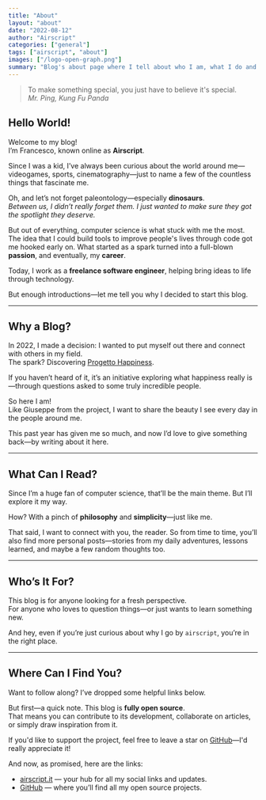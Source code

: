 ```yaml
---
title: "About"
layout: "about"
date: "2022-08-12"
author: "Airscript"
categories: ["general"]
tags: ["airscript", "about"]
images: ["/logo-open-graph.png"]
summary: "Blog's about page where I tell about who I am, what I do and the objectives of the blog."
---
```

> To make something special, you just have to believe it's special.  
> *Mr. Ping, Kung Fu Panda*

## Hello World!  
Welcome to my blog!  
I’m Francesco, known online as **Airscript**.  

Since I was a kid, I’ve always been curious about the world around me—videogames, sports, cinematography—just to name a few of the countless things that fascinate me.  

Oh, and let’s not forget paleontology—especially **dinosaurs**.  
*Between us, I didn’t really forget them. I just wanted to make sure they got the spotlight they deserve.*  

But out of everything, computer science is what stuck with me the most.  
The idea that I could build tools to improve people's lives through code got me hooked early on. What started as a spark turned into a full-blown **passion**, and eventually, my **career**.  

Today, I work as a **freelance software engineer**, helping bring ideas to life through technology.  

But enough introductions—let me tell you why I decided to start this blog.  

---

## Why a Blog?  
In 2022, I made a decision: I wanted to put myself out there and connect with others in my field.  
The spark? Discovering [Progetto Happiness][progetto-happiness].  

If you haven’t heard of it, it’s an initiative exploring what happiness really is—through questions asked to some truly incredible people.  

So here I am!  
Like Giuseppe from the project, I want to share the beauty I see every day in the people around me.  

This past year has given me so much, and now I’d love to give something back—by writing about it here.  

---

## What Can I Read?  
Since I’m a huge fan of computer science, that’ll be the main theme. But I’ll explore it my way.  

How? With a pinch of **philosophy** and **simplicity**—just like me.  

That said, I want to connect with you, the reader. So from time to time, you’ll also find more personal posts—stories from my daily adventures, lessons learned, and maybe a few random thoughts too.  

---

## Who’s It For?  
This blog is for anyone looking for a fresh perspective.  
For anyone who loves to question things—or just wants to learn something new.  

And hey, even if you’re just curious about why I go by `airscript`, you’re in the right place.  

---

## Where Can I Find You?  
Want to follow along? I’ve dropped some helpful links below.  

But first—a quick note. This blog is **fully open source**.  
That means you can contribute to its development, collaborate on articles, or simply draw inspiration from it.  

If you'd like to support the project, feel free to leave a star on [GitHub][github-blog]—I'd really appreciate it!  

And now, as promised, here are the links:  
- [airscript.it][airscript-it] — your hub for all my social links and updates.  
- [GitHub][github] — where you’ll find all my open source projects.

[airscript-it]: https://airscript.it
[github]: https://github.com/airscripts
[github-blog]: https://github.com/Airscripts/blog
[progetto-happiness]: https://progettohappiness.com/il-progetto/
